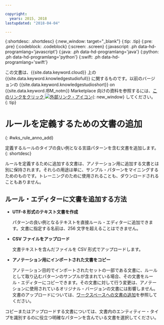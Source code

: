 ```yaml
---

copyright:
  years: 2015, 2018
lastupdated: "2018-04-04"

---
```


{:shortdesc: .shortdesc}
{:new_window: target="_blank"}
{:tip: .tip}
{:pre: .pre}
{:codeblock: .codeblock}
{:screen: .screen}
{:javascript: .ph data-hd-programlang='javascript'}
{:java: .ph data-hd-programlang='java'}
{:python: .ph data-hd-programlang='python'}
{:swift: .ph data-hd-programlang='swift'}

この文書は、{{site.data.keyword.cloud}} 上の {{site.data.keyword.knowledgestudiofull}} に関するものです。以前のバージョンの {{site.data.keyword.knowledgestudioshort}} on {{site.data.keyword.IBM_notm}} Marketplace 向けの資料を参照するには、[このリンクをクリック ![外部リンク・アイコン](../../icons/launch-glyph.svg "外部リンク・アイコン")](https://console.bluemix.net/docs/services/knowledge-studio/rule-annotator-add-doc.html){: new_window} してください。
{: tip}

# ルールを定義するための文書の追加
{: #wks_rule_anno_add}

定義するルールのタイプの良い例となる言語パターンを含む文書を追加します。
{: shortdesc}

ルールを定義するために追加する文書は、アノテーション用に追加する文書とは別に保持されます。それらの用途は単に、サンプル・パターンをマイニングするためのものです。トレーニングのために使用されることも、ダウンロードされることもありません。

## ルール・エディターに文書を追加する方法

- **UTF-8 形式のテキスト文書を作成**

    パターンの良い例となるテキストを直接ルール・エディターに追加できます。文書に指定する名前は、256 文字を超えることはできません。

- **CSV ファイルをアップロード**

    文書テキストを含んだファイルを CSV 形式でアップロードします。

- **アノテーション用にインポートされた文書をコピー**

    アノテーション目的でインポートされたセットの一部である文書に、ルールとして取り込むパターンのサンプルが含まれている場合、その文書をルール・エディターにコピーできます。その文書に対して行う変更は、アノテーションに使用されているオリジナル・バージョンの文書には影響しません。文書のアップロードについては、[ワークスペースへの文書の追加](/docs/services/watson-knowledge-studio/documents-for-annotation.html#wks_projadd)を参照してください。

コピーまたはアップロードする文書については、文書内のエンティティー・タイプを識別するのに役立つ明確なパターンを含んでいる文書を選択してください。
